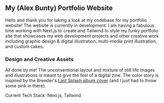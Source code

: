 ## My (Alex Bunty) Portfolio Website

Hello and thank you for taking a look at my codebase for my portfolio website! The website is currently in development. I am having a fabulous time working with Next.js to create and Tailwind to style my funky portfolio site that showcases my web development projects and other creative work including graphic design & digital illustration, multi-media print illustration, and custom cakes.

### Design and Creative Assets

All done by me! The unconventional layout and mixture of still life images and illustrations is meant to give the feel of a digital zine. The color story is inspired by the Breeder's [Last Splash album cover](https://upload.wikimedia.org/wikipedia/en/f/f3/TheBreedersLastSplash.jpg) (and I just had to throw some pink in there).

Current Tech Stack: Next.js, Tailwind

